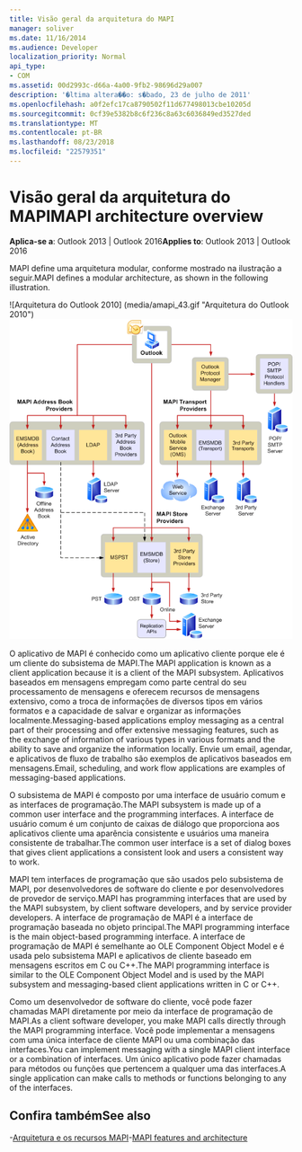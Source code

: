 ```yaml
---
title: Visão geral da arquitetura do MAPI
manager: soliver
ms.date: 11/16/2014
ms.audience: Developer
localization_priority: Normal
api_type:
- COM
ms.assetid: 00d2993c-d66a-4a00-9fb2-98696d29a007
description: '�ltima altera��o: s�bado, 23 de julho de 2011'
ms.openlocfilehash: a0f2efc17ca8790502f11d677498013cbe10205d
ms.sourcegitcommit: 0cf39e5382b8c6f236c8a63c6036849ed3527ded
ms.translationtype: MT
ms.contentlocale: pt-BR
ms.lasthandoff: 08/23/2018
ms.locfileid: "22579351"
---
```

# <a name="mapi-architecture-overview"></a><span data-ttu-id="3fe0f-103">Visão geral da arquitetura do MAPI</span><span class="sxs-lookup"><span data-stu-id="3fe0f-103">MAPI architecture overview</span></span>
 
<span data-ttu-id="3fe0f-104">**Aplica-se a**: Outlook 2013 | Outlook 2016</span><span class="sxs-lookup"><span data-stu-id="3fe0f-104">**Applies to**: Outlook 2013 | Outlook 2016</span></span> 
  
<span data-ttu-id="3fe0f-105">MAPI define uma arquitetura modular, conforme mostrado na ilustração a seguir.</span><span class="sxs-lookup"><span data-stu-id="3fe0f-105">MAPI defines a modular architecture, as shown in the following illustration.</span></span>  
  
<span data-ttu-id="3fe0f-106">![Arquitetura do Outlook 2010] (media/amapi_43.gif "Arquitetura do Outlook 2010")</span><span class="sxs-lookup"><span data-stu-id="3fe0f-106">![Outlook 2010 architecture](media/amapi_43.gif "Outlook 2010 architecture")</span></span>
  
<span data-ttu-id="3fe0f-107">O aplicativo de MAPI é conhecido como um aplicativo cliente porque ele é um cliente do subsistema de MAPI.</span><span class="sxs-lookup"><span data-stu-id="3fe0f-107">The MAPI application is known as a client application because it is a client of the MAPI subsystem.</span></span> <span data-ttu-id="3fe0f-108">Aplicativos baseados em mensagens empregam como parte central do seu processamento de mensagens e oferecem recursos de mensagens extensivo, como a troca de informações de diversos tipos em vários formatos e a capacidade de salvar e organizar as informações localmente.</span><span class="sxs-lookup"><span data-stu-id="3fe0f-108">Messaging-based applications employ messaging as a central part of their processing and offer extensive messaging features, such as the exchange of information of various types in various formats and the ability to save and organize the information locally.</span></span> <span data-ttu-id="3fe0f-109">Envie um email, agendar, e aplicativos de fluxo de trabalho são exemplos de aplicativos baseados em mensagens.</span><span class="sxs-lookup"><span data-stu-id="3fe0f-109">Email, scheduling, and work flow applications are examples of messaging-based applications.</span></span>
  
<span data-ttu-id="3fe0f-110">O subsistema de MAPI é composto por uma interface de usuário comum e as interfaces de programação.</span><span class="sxs-lookup"><span data-stu-id="3fe0f-110">The MAPI subsystem is made up of a common user interface and the programming interfaces.</span></span> <span data-ttu-id="3fe0f-111">A interface de usuário comum é um conjunto de caixas de diálogo que proporciona aos aplicativos cliente uma aparência consistente e usuários uma maneira consistente de trabalhar.</span><span class="sxs-lookup"><span data-stu-id="3fe0f-111">The common user interface is a set of dialog boxes that gives client applications a consistent look and users a consistent way to work.</span></span>
  
<span data-ttu-id="3fe0f-112">MAPI tem interfaces de programação que são usados pelo subsistema de MAPI, por desenvolvedores de software do cliente e por desenvolvedores de provedor de serviço.</span><span class="sxs-lookup"><span data-stu-id="3fe0f-112">MAPI has programming interfaces that are used by the MAPI subsystem, by client software developers, and by service provider developers.</span></span> <span data-ttu-id="3fe0f-113">A interface de programação de MAPI é a interface de programação baseada no objeto principal.</span><span class="sxs-lookup"><span data-stu-id="3fe0f-113">The MAPI programming interface is the main object-based programming interface.</span></span> <span data-ttu-id="3fe0f-114">A interface de programação de MAPI é semelhante ao OLE Component Object Model e é usada pelo subsistema MAPI e aplicativos de cliente baseado em mensagens escritos em C ou C++.</span><span class="sxs-lookup"><span data-stu-id="3fe0f-114">The MAPI programming interface is similar to the OLE Component Object Model and is used by the MAPI subsystem and messaging-based client applications written in C or C++.</span></span> 
  
<span data-ttu-id="3fe0f-115">Como um desenvolvedor de software do cliente, você pode fazer chamadas MAPI diretamente por meio da interface de programação de MAPI.</span><span class="sxs-lookup"><span data-stu-id="3fe0f-115">As a client software developer, you make MAPI calls directly through the MAPI programming interface.</span></span> <span data-ttu-id="3fe0f-116">Você pode implementar a mensagens com uma única interface de cliente MAPI ou uma combinação das interfaces.</span><span class="sxs-lookup"><span data-stu-id="3fe0f-116">You can implement messaging with a single MAPI client interface or a combination of interfaces.</span></span> <span data-ttu-id="3fe0f-117">Um único aplicativo pode fazer chamadas para métodos ou funções que pertencem a qualquer uma das interfaces.</span><span class="sxs-lookup"><span data-stu-id="3fe0f-117">A single application can make calls to methods or functions belonging to any of the interfaces.</span></span>
  
## <a name="see-also"></a><span data-ttu-id="3fe0f-118">Confira também</span><span class="sxs-lookup"><span data-stu-id="3fe0f-118">See also</span></span>

<span data-ttu-id="3fe0f-119">-[Arquitetura e os recursos MAPI](mapi-features-and-architecture.md)</span><span class="sxs-lookup"><span data-stu-id="3fe0f-119">-[MAPI features and architecture](mapi-features-and-architecture.md)</span></span>

